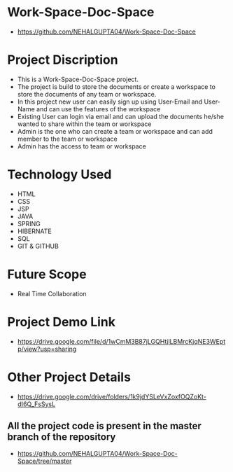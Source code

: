 # Work-Space-Doc-Space

* https://github.com/NEHALGUPTA04/Work-Space-Doc-Space



# Project Discription

* This is a Work-Space-Doc-Space project. 
* The project is build to store the documents or create a workspace to store the documents of any team or workspace.
* In this project new user can easily sign up using User-Email and User-Name and can use the features of the workspace
* Existing User can login via email and can upload the documents he/she wanted to share within the team or workspace
* Admin is the one who can create a team or workspace and can add member to the team or workspace
* Admin has the access to team or workspace



# Technology Used

* HTML
* CSS
* JSP
* JAVA
* SPRING
* HIBERNATE
* SQL
* GIT & GITHUB



# Future Scope

* Real Time Collaboration



# Project Demo Link

* https://drive.google.com/file/d/1wCmM3B87jLGQHtjlLBMrcKjqNE3WEptp/view?usp=sharing



# Other Project Details

* https://drive.google.com/drive/folders/1k9jdYSLeVxZoxfOQZoKt-dI6Q_FsSysL



## All the project code is present in the master branch of the repository

* https://github.com/NEHALGUPTA04/Work-Space-Doc-Space/tree/master


